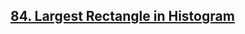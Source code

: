## [84. Largest Rectangle in Histogram](https://leetcode.com/problems/largest-rectangle-in-histogram/)

```kotlin
```